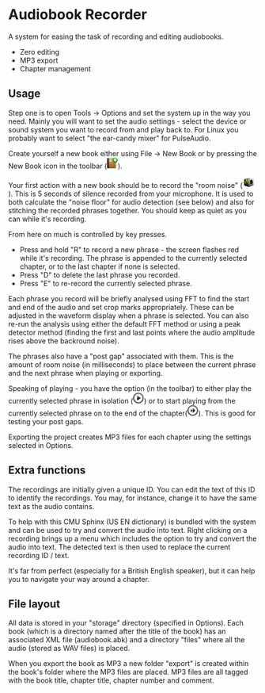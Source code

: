 Audiobook Recorder
==================

A system for easing the task of recording and editing audiobooks.

* Zero editing
* MP3 export
* Chapter management

Usage
-----

Step one is to open Tools -> Options and set the system up in the way you need. Mainly you will
want to set the audio settings - select the device or sound system you want to record from and
play back to.  For Linux you probably want to select "the ear-candy mixer" for PulseAudio.

Create yourself a new book either using File -> New Book or by pressing the New Book icon in  the toolbar (![toolbar icon](https://raw.githubusercontent.com/MajenkoProjects/AudiobookRecorder/master/resources/uk/co/majenko/audiobookrecorder/icons/new.png)).

Your first action with a new book should be to record the "room noise" (![toolbar icon](https://github.com/MajenkoProjects/AudiobookRecorder/raw/master/resources/uk/co/majenko/audiobookrecorder/icons/record-room.png)).  This is 5 seconds of silence recorded
from your microphone.  It is used to both calculate the "noise floor" for audio detection (see below) and also
for stitching the recorded phrases together.  You should keep as quiet as you can while it's recording.

From here on much is controlled by key presses.

* Press and hold "R" to record a new phrase - the screen flashes red while it's recording.  The phrase is
  appended to the currently selected chapter, or to the last chapter if none is selected.
* Press "D" to delete the last phrase you recorded.
* Press "E" to re-record the currently selected phrase.

Each phrase you record will be briefly analysed using FFT to find the start and end of the audio and set
crop marks appropriately.  These can be adjusted in the waveform display when a phrase is selected. You can also
re-run the analysis using either the default FFT method or using a peak detector method (finding the first and last points
where the audio amplitude rises above the backround noise).

The phrases also have a "post gap" associated with them.  This is the amount of room noise (in milliseconds) to place between
the current phrase and the next phrase when playing or exporting.

Speaking of playing - you have the option (in the toolbar) to either play the currently selected phrase in isolation (![toolbar icon](https://github.com/MajenkoProjects/AudiobookRecorder/raw/master/resources/uk/co/majenko/audiobookrecorder/icons/play.png)) or
to start playing from the currently selected phrase on to the end of the chapter(![toolbar icon](https://github.com/MajenkoProjects/AudiobookRecorder/raw/master/resources/uk/co/majenko/audiobookrecorder/icons/playon.png)).  This is good for testing your post gaps.

Exporting the project creates MP3 files for each chapter using the settings selected in Options.

Extra functions
---------------

The recordings are initially given a unique ID. You can
edit the text of this ID to identify the recordings. You
may, for instance, change it to have the same text as the
audio contains.  

To help with this CMU Sphinx (US EN dictionary) is bundled
with the system and can be used to try and convert the 
audio into text.  Right clicking on a recording brings
up a menu which includes the option to try and convert
the audio into text.  The detected text is then used to
replace the current recording ID / text.

It's far from perfect (especially for a British English
speaker), but it can help you to navigate your way around
a chapter.

File layout
-----------

All data is stored in your "storage" directory (specified in Options).  Each book (which is a directory named after the
title of the book) has an associated XML file (audiobook.abk) and a directory "files" where all the audio (stored as WAV
files) is placed.

When you export the book as MP3 a new folder "export" is created within the book's folder where the MP3 files are placed.
MP3 files are all tagged with the book title, chapter title, chapter number and comment.
